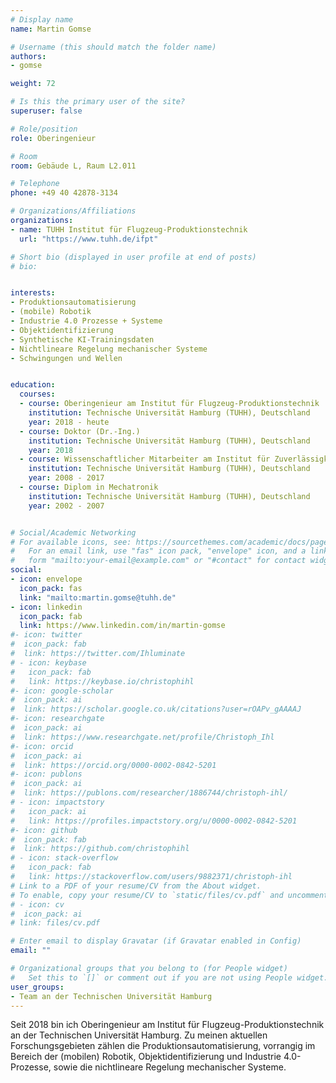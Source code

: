 ```yaml
---
# Display name
name: Martin Gomse

# Username (this should match the folder name)
authors:
- gomse

weight: 72

# Is this the primary user of the site?
superuser: false

# Role/position
role: Oberingenieur

# Room
room: Gebäude L, Raum L2.011

# Telephone
phone: +49 40 42878-3134

# Organizations/Affiliations
organizations:
- name: TUHH Institut für Flugzeug-Produktionstechnik
  url: "https://www.tuhh.de/ifpt"

# Short bio (displayed in user profile at end of posts)
# bio: 


interests:
- Produktionsautomatisierung
- (mobile) Robotik
- Industrie 4.0 Prozesse + Systeme
- Objektidentifizierung
- Synthetische KI-Trainingsdaten
- Nichtlineare Regelung mechanischer Systeme
- Schwingungen und Wellen


education:
  courses:
  - course: Oberingenieur am Institut für Flugzeug-Produktionstechnik
    institution: Technische Universität Hamburg (TUHH), Deutschland
    year: 2018 - heute
  - course: Doktor (Dr.-Ing.)
    institution: Technische Universität Hamburg (TUHH), Deutschland
    year: 2018
  - course: Wissenschaftlicher Mitarbeiter am Institut für Zuverlässigkeitstechnik
    institution: Technische Universität Hamburg (TUHH), Deutschland
    year: 2008 - 2017
  - course: Diplom in Mechatronik
    institution: Technische Universität Hamburg (TUHH), Deutschland
    year: 2002 - 2007


# Social/Academic Networking
# For available icons, see: https://sourcethemes.com/academic/docs/page-builder/#icons
#   For an email link, use "fas" icon pack, "envelope" icon, and a link in the
#   form "mailto:your-email@example.com" or "#contact" for contact widget.
social:
- icon: envelope
  icon_pack: fas
  link: "mailto:martin.gomse@tuhh.de"
- icon: linkedin
  icon_pack: fab
  link: https://www.linkedin.com/in/martin-gomse
#- icon: twitter
#  icon_pack: fab
#  link: https://twitter.com/Ihluminate
# - icon: keybase
#   icon_pack: fab
#   link: https://keybase.io/christophihl
#- icon: google-scholar
#  icon_pack: ai
#  link: https://scholar.google.co.uk/citations?user=rOAPv_gAAAAJ
#- icon: researchgate
#  icon_pack: ai
#  link: https://www.researchgate.net/profile/Christoph_Ihl
#- icon: orcid
#  icon_pack: ai
#  link: https://orcid.org/0000-0002-0842-5201
#- icon: publons
#  icon_pack: ai
#  link: https://publons.com/researcher/1886744/christoph-ihl/
# - icon: impactstory
#   icon_pack: ai
#   link: https://profiles.impactstory.org/u/0000-0002-0842-5201
#- icon: github
#  icon_pack: fab
#  link: https://github.com/christophihl
# - icon: stack-overflow
#   icon_pack: fab
#   link: https://stackoverflow.com/users/9882371/christoph-ihl
# Link to a PDF of your resume/CV from the About widget.
# To enable, copy your resume/CV to `static/files/cv.pdf` and uncomment the lines below.
# - icon: cv
#  icon_pack: ai
# link: files/cv.pdf

# Enter email to display Gravatar (if Gravatar enabled in Config)
email: ""

# Organizational groups that you belong to (for People widget)
#   Set this to `[]` or comment out if you are not using People widget.
user_groups:
- Team an der Technischen Universität Hamburg
---
```


Seit 2018 bin ich Oberingenieur am Institut für Flugzeug-Produktionstechnik an der Technischen Universität Hamburg. Zu meinen aktuellen Forschungsgebieten zählen die Produktionsautomatisierung, vorrangig im Bereich der (mobilen) Robotik, Objektidentifizierung und Industrie 4.0-Prozesse, sowie die nichtlineare Regelung mechanischer Systeme.
